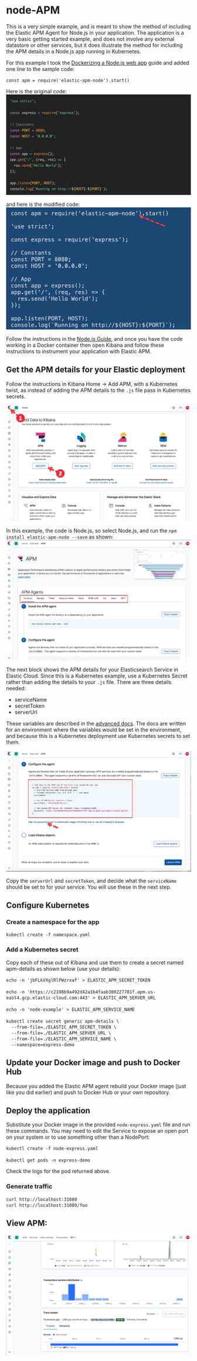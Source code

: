 # node-APM

This is a very simple example, and is meant to show the method of including the Elastic APM Agent for Node.js in your application.  The application is a very basic getting started example, and does not involve any external datastore or other services, but it does illustrate the method for including the APM details in a Node.js app running in Kubernetes.

For this example I took the [Dockerizing a Node.js web app](https://nodejs.org/en/docs/guides/nodejs-docker-webapp/) guide and added one line to the sample code:
```
const apm = require('elastic-apm-node').start()
```

Here is the original code:
![Original Code](https://github.com/DanRoscigno/node-APM/raw/master/images/Node-1.png)

and here is the modified code:
![Original Code](https://github.com/DanRoscigno/node-APM/raw/master/images/Node-2.png)

Follow the instructions in the [Node.js Guide](https://nodejs.org/en/docs/guides/nodejs-docker-webapp/), and once you have the code working in a Docker container then open Kibana and follow these instructions to instrument your application with Elastic APM.

## Get the APM details for your Elastic deployment
Follow the instructions in Kibana Home -> Add APM, with a Kubernetes twist, as 
instead of adding the APM details to the `.js` file pass in Kubernetes secrets.

![Kibana Home > Add APM](https://github.com/DanRoscigno/node-APM/raw/master/images/APM-1.png)


In this example, the code is Node.js, so select Node.js, and run the `npm install elastic-apm-node --save` as shown:
![Select Language](https://github.com/DanRoscigno/node-APM/raw/master/images/APM-2.png)

The next block shows the APM details for your Elasticsearch Service in Elastic Cloud.  Since this is a Kubernetes example, use a Kubernetes Secret rather than adding the details to your `.js` file.  There are three details needed:

 - serviceName
 - secretToken
 - serverUrl

These variables are described in the [advanced docs](https://www.elastic.co/guide/en/apm/agent/nodejs/3.x/express.html#express-advanced-configuration).  The docs are written for an environment where the variables would be set in the environment, and because this is a Kubernetes deployment use Kubernetes secrets to set them.

![APM details](https://github.com/DanRoscigno/node-APM/raw/master/images/APM-3.png)

Copy the `serverUrl` and `secretToken`, and decide what the `serviceName` should be set to for your service.  You will use these in the next step.

## Configure Kubernetes

### Create a namespace for the app
```
kubectl create -f namespace.yaml
```

### Add a Kubernetes secret
Copy each of these out of Kibana and use them to create a secret named apm-details as shown below (use your details):

```
echo -n 'jbFLkVXglRlFWzrxaf' > ELASTIC_APM_SECRET_TOKEN

echo -n 'https://c2198b9a492d42a1b4faab380227701f.apm.us-east4.gcp.elastic-cloud.com:443' > ELASTIC_APM_SERVER_URL

echo -n 'node-example' > ELASTIC_APM_SERVICE_NAME

kubectl create secret generic apm-details \
  --from-file=./ELASTIC_APM_SECRET_TOKEN \
  --from-file=./ELASTIC_APM_SERVER_URL \
  --from-file=./ELASTIC_APM_SERVICE_NAME \
  --namespace=express-demo
```

## Update your Docker image and push to Docker Hub
Because you added the Elastic APM agent rebuild your Docker image (just like you did earlier) and push to Docker Hub or your own repository.

## Deploy the application

Substitute your Docker image in the provided `node-express.yaml` file and run these commands.  You may need to edit the Service to expose an open port on your system or to use something other than a NodePort:

```
kubectl create -f node-express.yaml 

kubectl get pods -n express-demo
```

Check the logs for the pod returned above.

### Generate traffic
```
curl http://localhost:31080
curl http://localhost:31080/foo
```

## View APM:

![Original Code](https://github.com/DanRoscigno/node-APM/raw/master/images/APM-5.png)
